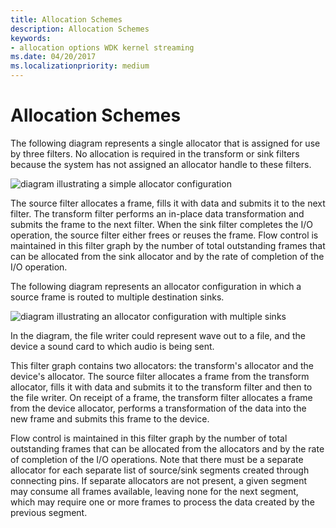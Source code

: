 ```yaml
---
title: Allocation Schemes
description: Allocation Schemes
keywords:
- allocation options WDK kernel streaming
ms.date: 04/20/2017
ms.localizationpriority: medium
---
```


# Allocation Schemes





The following diagram represents a single allocator that is assigned for use by three filters. No allocation is required in the transform or sink filters because the system has not assigned an allocator handle to these filters.

![diagram illustrating a simple allocator configuration](images/ksart-10.png)

The source filter allocates a frame, fills it with data and submits it to the next filter. The transform filter performs an in-place data transformation and submits the frame to the next filter. When the sink filter completes the I/O operation, the source filter either frees or reuses the frame. Flow control is maintained in this filter graph by the number of total outstanding frames that can be allocated from the sink allocator and by the rate of completion of the I/O operation.

The following diagram represents an allocator configuration in which a source frame is routed to multiple destination sinks.

![diagram illustrating an allocator configuration with multiple sinks](images/ksart-11.png)

In the diagram, the file writer could represent wave out to a file, and the device a sound card to which audio is being sent.

This filter graph contains two allocators: the transform's allocator and the device's allocator. The source filter allocates a frame from the transform allocator, fills it with data and submits it to the transform filter and then to the file writer. On receipt of a frame, the transform filter allocates a frame from the device allocator, performs a transformation of the data into the new frame and submits this frame to the device.

Flow control is maintained in this filter graph by the number of total outstanding frames that can be allocated from the allocators and by the rate of completion of the I/O operations. Note that there must be a separate allocator for each separate list of source/sink segments created through connecting pins. If separate allocators are not present, a given segment may consume all frames available, leaving none for the next segment, which may require one or more frames to process the data created by the previous segment.

 

 




